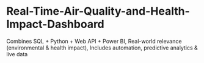 # Real-Time-Air-Quality-and-Health-Impact-Dashboard
Combines SQL  + Python + Web API + Power BI, Real-world relevance (environmental &amp; health impact), Includes automation, predictive analytics &amp; live data

